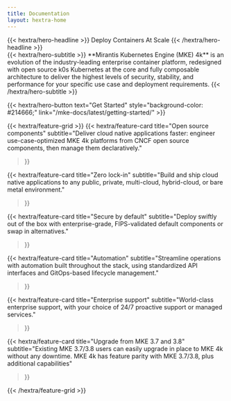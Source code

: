 ```yaml
---
title: Documentation
layout: hextra-home
---
```


<div class="hx-mt-6 hx-mb-6">
{{< hextra/hero-headline >}}
  Deploy Containers At Scale
{{< /hextra/hero-headline >}}
</div>

<div class="hx-mb-12">
{{< hextra/hero-subtitle >}}
  **Mirantis Kubernetes Engine (MKE) 4k** is an evolution of the industry-leading enterprise container platform, redesigned with open source k0s Kubernetes at the core and fully composable architecture to deliver the highest levels of security, stability, and performance for your specific use case and deployment requirements.
{{< /hextra/hero-subtitle >}}
</div>

{{< hextra/hero-button
  text="Get Started"
  style="background-color: #214666;"
  link="/mke-docs/latest/getting-started/" >}}

<div class="hx-mt-12"></div>

{{< hextra/feature-grid >}}
  {{< hextra/feature-card
    title="Open source components"
    subtitle="Deliver cloud native applications faster: engineer use-case-optimized MKE 4k platforms from CNCF open source components, then manage them declaratively."
  >}}

  {{< hextra/feature-card
    title="Zero lock-in"
    subtitle="Build and ship cloud native applications to any public, private, multi-cloud, hybrid-cloud, or bare metal environment."
  >}}

  {{< hextra/feature-card
    title="Secure by default"
    subtitle="Deploy swiftly out of the box with enterprise-grade, FIPS-validated default components or swap in alternatives."
  >}}

  {{< hextra/feature-card
    title="Automation"
    subtitle="Streamline operations with automation built throughout the stack, using standardized API interfaces and GitOps-based lifecycle management."
  >}}

  {{< hextra/feature-card
    title="Enterprise support"
    subtitle="World-class enterprise support, with your choice of 24/7 proactive support or managed services."
  >}}

  {{< hextra/feature-card
    title="Upgrade from MKE 3.7 and 3.8"
    subtitle="Existing MKE 3.7/3.8 users can easily upgrade in place to MKE 4k without any downtime. MKE 4k has feature parity with MKE 3.7/3.8, plus additional capabilities"
  >}}

{{< /hextra/feature-grid >}}
